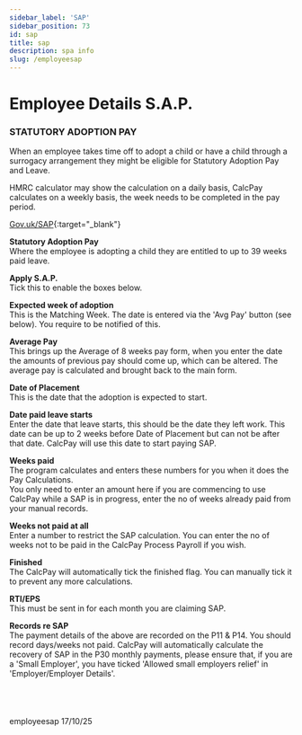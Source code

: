 ```yaml
---
sidebar_label: 'SAP'
sidebar_position: 73
id: sap
title: sap
description: spa info
slug: /employeesap 
---
```


# Employee Details S.A.P.

### STATUTORY ADOPTION PAY

When an employee takes time off to adopt a child or have a child through a surrogacy arrangement they might be eligible for Statutory Adoption Pay and Leave.

HMRC calculator may show the calculation on a daily basis, CalcPay calculates on a weekly basis, the week needs to be completed in the pay period. 

[Gov.uk/SAP](https://www.gov.uk/adoption-pay-leave){:target="_blank"}

**Statutory Adoption Pay**  
Where the employee is adopting a child they are entitled to up to 39 weeks paid leave.

**Apply S.A.P.**  
Tick this to enable the boxes below.

**Expected week of adoption**  
This is the Matching Week. The date is entered via the 'Avg Pay' button (see below). You require to be notified of this.

**Average Pay**  
This brings up the Average of 8 weeks pay form, when you enter the date the amounts of previous pay should come up, which can be altered.
The average pay is calculated and brought back to the main form.

**Date of Placement**  
This is the date that the adoption is expected to start.

**Date paid leave starts**  
Enter the date that leave starts, this should be the date they left work.
This date can be up to 2 weeks before Date of Placement but can not be after that date. CalcPay will use this date to start paying SAP.

**Weeks paid**  
The program calculates and enters these numbers for you when it does the Pay Calculations.  
You only need to enter an amount here if you are commencing to use CalcPay while a SAP is in progress, enter the no of weeks already paid from your manual records.

**Weeks not paid at all**  
Enter a number to restrict the SAP calculation.  You can enter the no of weeks not to be paid in the CalcPay  Process Payroll   if you wish.

**Finished**  
The CalcPay will automatically tick the finished flag.
You can manually tick it to prevent any more calculations.

**RTI/EPS**  
This must be sent in for each month you are claiming SAP.


**Records re SAP**  
The payment details of the above are recorded on the P11 & P14. You should record days/weeks not paid.
CalcPay will automatically calculate the recovery of SAP in the P30 monthly payments, please ensure that, if you are a 'Small Employer', you have ticked  'Allowed small employers relief' in 'Employer/Employer Details'.
<br/>
<br/>
<br/>
<br/>
<br/>
employeesap 17/10/25